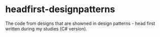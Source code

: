 # headfirst-designpatterns
The code from designs that are showned in design patterns - head first written during my studies (C# version).
